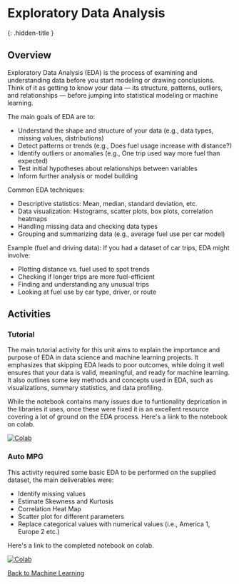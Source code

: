 # Exploratory Data Analysis
{: .hidden-title }

## Overview

Exploratory Data Analysis (EDA) is the process of examining and understanding data before you start modeling or drawing conclusions. Think of it as getting to know your data — its structure, patterns, outliers, and relationships — before jumping into statistical modeling or machine learning.

The main goals of EDA are to:
- Understand the shape and structure of your data (e.g., data types, missing values, distributions)
- Detect patterns or trends (e.g., Does fuel usage increase with distance?)
- Identify outliers or anomalies (e.g., One trip used way more fuel than expected)
- Test initial hypotheses about relationships between variables
- Inform further analysis or model building

Common EDA techniques:
- Descriptive statistics: Mean, median, standard deviation, etc.
- Data visualization: Histograms, scatter plots, box plots, correlation heatmaps
- Handling missing data and checking data types
- Grouping and summarizing data (e.g., average fuel use per car model)

Example (fuel and driving data):
If you had a dataset of car trips, EDA might involve:
- Plotting distance vs. fuel used to spot trends
- Checking if longer trips are more fuel-efficient
- Finding and understanding any unusual trips
- Looking at fuel use by car type, driver, or route

## Activities

### Tutorial
The main tutorial activity for this unit aims to explain the importance and purpose of EDA in data science and machine learning projects. It emphasizes that skipping EDA leads to poor outcomes, while doing it well ensures that your data is valid, meaningful, and ready for machine learning. It also outlines some key methods and concepts used in EDA, such as visualizations, summary statistics, and data profiling.

While the notebook contains many issues due to funtionality deprication in the libraries it uses, once these were fixed it is an excellent resource covering a lot of ground on the EDA process. Here's a liink to the notebook on colab.

[![Colab](https://colab.research.google.com/assets/colab-badge.svg)](https://colab.research.google.com/github/jaco-uoeo/ml-artefact/blob/main/Unit02/Unit02%20A%20Tutorial%20on%20Exploratory%20Data%20Analysis.ipynb)

### Auto MPG

This activity required some basic EDA to be performed on the supplied dataset, the main deliverables were:

- Identify missing values
- Estimate Skewness and Kurtosis
- Correlation Heat Map
- Scatter plot for different parameters
- Replace categorical values with numerical values (i.e., America 1, Europe 2 etc.)

Here's a link to the completed notebook on colab.

[![Colab](https://colab.research.google.com/assets/colab-badge.svg)](https://colab.research.google.com/github/jaco-uoeo/ml-artefact/blob/main/Unit02/auto_mpgh.ipynb)

[Back to Machine Learning](/machine_learning/)